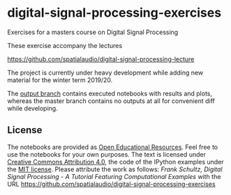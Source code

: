 # digital-signal-processing-exercises
Exercises for a masters course on Digital Signal Processing

These exercise accompany the lectures

https://github.com/spatialaudio/digital-signal-processing-lecture

The project is currently under heavy development while adding new material for the winter term 2019/20.

The [output branch](https://github.com/spatialaudio/digital-signal-processing-exercises/tree/outputs) contains executed notebooks with results and plots, whereas the master branch
contains no outputs at all for convenient diff while developing.

## License

The notebooks are provided as [Open Educational Resources](https://en.wikipedia.org/wiki/Open_educational_resources). Feel free to use the notebooks for your own purposes. The text is licensed under [Creative Commons Attribution 4.0](https://creativecommons.org/licenses/by/4.0/), the code of the IPython examples under the [MIT license](https://opensource.org/licenses/MIT). Please attribute the work as follows: *Frank Schultz, Digital Signal Processing - A Tutorial Featuring Computational Examples* with the URL https://github.com/spatialaudio/digital-signal-processing-exercises
